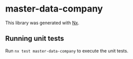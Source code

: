 # master-data-company

This library was generated with [Nx](https://nx.dev).

## Running unit tests

Run `nx test master-data-company` to execute the unit tests.

